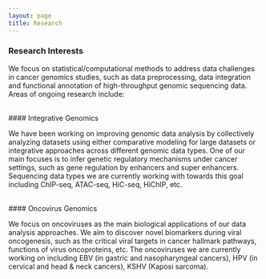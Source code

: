 ```yaml
---
layout: page
title: Research
---
```


### Research Interests

We focus on statistical/computational methods to address data challenges
in cancer genomics studies, such as data preprocessing, data integration
and functional annotation of high-throughput genomic sequencing data. 
Areas of ongoing research include:


<br>
#### Integrative Genomics 

We have been working on improving genomic data analysis by collectively 
analyzing datasets using either comparative modeling for large datasets
or integrative approaches across different genomic data types. One of 
our main focuses is to infer genetic regulatory mechanisms under cancer
settings, such as gene regulation by enhancers and super enhancers. 
Sequencing data types we are currently working with towards this goal
including ChIP-seq, ATAC-seq, HiC-seq, HiChIP, etc. 


<br>
#### Oncovirus Genomics

We focus on oncoviruses as the main biological  applications of our data
analysis approaches. We aim to discover novel biomarkers during viral
oncogenesis, such as the critical viral targets in cancer hallmark pathways,
functions of virus oncoproteins, etc. The oncoviruses we are currently 
working on including EBV (in gastric and nasopharyngeal cancers), HPV
(in cervical and head & neck cancers), KSHV (Kaposi sarcoma).
